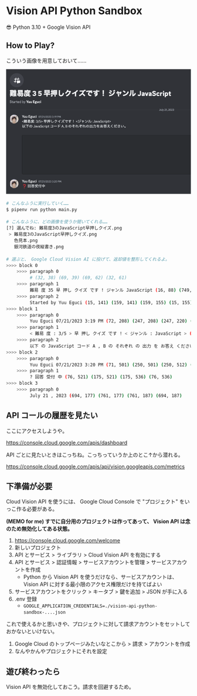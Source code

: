Vision API Python Sandbox
===

😎 Python 3.10 + Google Vision API

## How to Play?

こういう画像を用意しておいて……

![](./images/難易度3のJavaScript早押しクイズ.png)

```bash
# こんなふうに実行していく……
$ pipenv run python main.py

# こんなふうに、どの画像を使うか聞いてくれる……
[?] 選んでね: 難易度3のJavaScript早押しクイズ.png
 > 難易度3のJavaScript早押しクイズ.png
   色見本.png
   銀河鉄道の夜縦書き.png

# 選ぶと、 Google Cloud Vision AI に投げて、返却値を整形してくれるよ。
>>>> block 0
    >>>> paragraph 0
         # (32, 38) (69, 39) (69, 62) (32, 61)
    >>>> paragraph 1
         難易 度 35 早 押し クイズ です ! ジャンル JavaScript (16, 88) (749, 93) (749, 127) (16, 122)
    >>>> paragraph 2
         Started by Yuu Eguci (15, 141) (159, 141) (159, 155) (15, 155)
>>>> block 1
    >>>> paragraph 0
         Yuu Eguci 07/21/2023 3:19 PM (72, 208) (247, 208) (247, 220) (72, 220)
    >>>> paragraph 1
         < 難易 度 : 3/5 > 早 押し クイズ です ! < ジャンル : JavaScript > (71, 228) (476, 228) (476, 243) (71, 243)
    >>>> paragraph 2
         以下 の JavaScript コード A , B の それぞれ の 出力 を お答え ください 。 (72, 250) (542, 250) (542, 265) (72, 265)
>>>> block 2
    >>>> paragraph 0
         Yuu Eguci 07/21/2023 3:20 PM (71, 501) (250, 501) (250, 512) (71, 512)
    >>>> paragraph 1
         ? 回答 受付 中 (76, 521) (175, 521) (175, 536) (76, 536)
>>>> block 3
    >>>> paragraph 0
         July 21 , 2023 (694, 177) (761, 177) (761, 187) (694, 187)
```

## API コールの履歴を見たい

ここにアクセスしようや。

https://console.cloud.google.com/apis/dashboard

API ごとに見たいときはこっちね。こっちっていうか上のとこ↑から潜れる。

https://console.cloud.google.com/apis/api/vision.googleapis.com/metrics

## 下準備が必要

Cloud Vision API を使うには、 Google Cloud Console で "プロジェクト" をいっこ作る必要がある。

**(MEMO for me) すでに自分用のプロジェクトは作ってあって、 Vision API は念のため無効化してある状態。**

1. https://console.cloud.google.com/welcome
2. 新しいプロジェクト
3. API とサービス > ライブラリ > Cloud Vision API を有効にする
4. API とサービス > 認証情報 > サービスアカウントを管理 > サービスアカウントを作成
    - Python から Vision API を使うだけなら、サービスアカウントは、 Vision API に対する最小限のアクセス権限だけを持てばよい
5. サービスアカウントをクリック > キータブ > 鍵を追加 > JSON が手に入る
6. .env 登録
    - `GOOGLE_APPLICATION_CREDENTIALS=./vision-api-python-sandbox-....json`

これで使えるかと思いきや、プロジェクトに対して請求アカウントをセットしておかないといけない。

1. Google Cloud のトップページみたいなとこから > 請求 > アカウントを作成
2. なんやかんやプロジェクトにそれを設定

## 遊び終わったら

Vision API を無効化しておこう。請求を回避するため。
